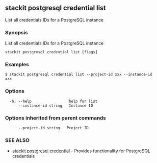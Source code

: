 ## stackit postgresql credential list

List all credentials IDs for a PostgreSQL instance

### Synopsis

List all credentials IDs for a PostgreSQL instance

```
stackit postgresql credential list [flags]
```

### Examples

```
$ stackit postgresql credential list --project-id xxx --instance-id xxx
```

### Options

```
  -h, --help                 help for list
      --instance-id string   Instance ID
```

### Options inherited from parent commands

```
      --project-id string   Project ID
```

### SEE ALSO

* [stackit postgresql credential](./stackit_postgresql_credential.md)	 - Provides functionality for PostgreSQL credentials

